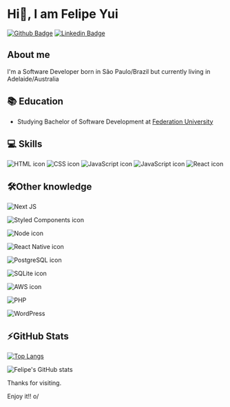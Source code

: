 # Hi👋, I am Felipe Yui

[![Github Badge](https://img.shields.io/badge/-Github-000?style=flat-square&logo=Github&logoColor=white&link=https://github.com/felipekejo)](https://github.com/felipekejo)
[![Linkedin Badge](https://img.shields.io/badge/-LinkedIn-blue?style=flat-square&logo=Linkedin&logoColor=white&link=https://www.linkedin.com/in/felipe-yui/)](https://www.linkedin.com/in/felipe-yui/)


## About me

I'm a Software Developer born in São Paulo/Brazil but currently living in Adelaide/Australia

## 📚 Education

- Studying Bachelor of Software Development at [Federation University](https://federation.edu.au)



## 💻 Skills

![HTML icon](https://img.shields.io/badge/HTML5-E34F26?style=for-the-badge&logo=html5&logoColor=white)
![CSS icon](https://img.shields.io/badge/CSS3-1572B6?style=for-the-badge&logo=css3&logoColor=white)
![JavaScript icon](https://img.shields.io/badge/JavaScript-F7DF1E?style=for-the-badge&logo=javascript&logoColor=white)
![JavaScript icon](https://img.shields.io/badge/TypeScript-007ACC?style=for-the-badge&logo=typescript&logoColor=white)
![React icon](https://img.shields.io/badge/React-20232A?style=for-the-badge&logo=react&logoColor=61DAFB)


## 🛠️Other knowledge

![Next JS](https://img.shields.io/badge/Next-black?style=for-the-badge&logo=next.js&logoColor=white)

![Styled Components icon](https://img.shields.io/badge/styled--components-DB7093?style=for-the-badge&logo=styled-components&logoColor=white)

![Node icon](https://img.shields.io/badge/Node.js-43853D?style=for-the-badge&logo=node.js&logoColor=white)

![React Native icon](https://img.shields.io/badge/React_Native-20232A?style=for-the-badge&logo=react&logoColor=61DAFB)

![PostgreSQL icon](https://img.shields.io/badge/PostgreSQL-316192?style=for-the-badge&logo=postgresql&logoColor=white)

![SQLite icon](https://img.shields.io/badge/SQLite-07405E?style=for-the-badge&logo=sqlite&logoColor=white)

![AWS icon](https://img.shields.io/badge/Amazon_AWS-232F3E?style=for-the-badge&logo=amazon-aws&logoColor=white)

![PHP](https://img.shields.io/badge/php-%23777BB4.svg?style=for-the-badge&logo=php&logoColor=white)

![WordPress](https://img.shields.io/badge/WordPress-%23117AC9.svg?style=for-the-badge&logo=WordPress&logoColor=white)



## ⚡GitHub Stats

[![Top Langs](https://github-readme-stats.vercel.app/api/top-langs/?username=felipekejo&layout=compact&theme=dark)](https://github.com/felipekejo/github-readme-stats)

![Felipe's GitHub stats](https://github-readme-stats.vercel.app/api?username=felipekejo&show_icons=true&theme=dark)


Thanks for visiting.

Enjoy it!! o/
<!--
**felipekejo/felipekejo** is a ✨ _special_ ✨ repository because its `README.md` (this file) appears on your GitHub profile.

